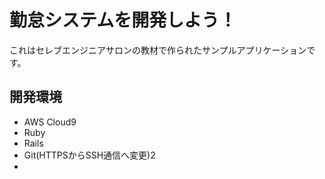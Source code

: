 # 勤怠システムを開発しよう！

これはセレブエンジニアサロンの教材で作られたサンプルアプリケーションです。

## 開発環境

* AWS Cloud9<br>
* Ruby<br>
* Rails<br>
* Git(HTTPSからSSH通信へ変更)2
* 